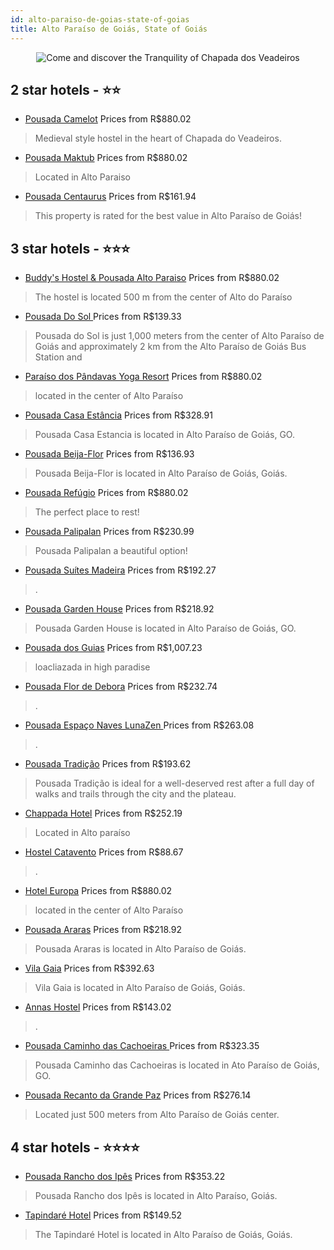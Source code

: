 ```yaml
---
id: alto-paraiso-de-goias-state-of-goias
title: Alto Paraíso de Goiás, State of Goiás
---
```


<center><img src="https://static.hotelurbano.com/reservas/prod0/4/4911/558dc42a79e45_552bd2e64752d_34443607.jpg" alt="Come and discover the Tranquility of Chapada dos Veadeiros" /></center>


##  2 star hotels - ⭐️⭐️

-    [Pousada Camelot](https://us.hurb.com/hotels/alto-paraiso-de-goias/pousada-camelot-866?cmp=18055) Prices from R$880.02
   > Medieval style hostel in the heart of Chapada do Veadeiros.
-    [Pousada Maktub](https://us.hurb.com/hotels/alto-paraiso-de-goias/pousada-maktub-5516?cmp=18055) Prices from R$880.02
   > Located in Alto Paraiso
-    [Pousada Centaurus](https://us.hurb.com/hotels/alto-paraiso-de-goias/pousada-centaurus-10218?cmp=18055) Prices from R$161.94
   > This property is rated for the best value in Alto Paraíso de Goiás!

##  3 star hotels - ⭐️⭐️⭐️

-    [Buddy's Hostel & Pousada Alto Paraiso](https://us.hurb.com/hotels/alto-paraiso-de-goias/buddys-hostel-pousada-alto-paraiso-4911?cmp=18055) Prices from R$880.02
   > The hostel is located 500 m from the center of Alto do Paraíso
-    [Pousada Do Sol ](https://us.hurb.com/hotels/alto-paraiso-de-goias/pousada-do-sol-11832?cmp=18055) Prices from R$139.33
   > Pousada do Sol is just 1,000 meters from the center of Alto Paraíso de Goiás and approximately 2 km from the Alto Paraíso de Goiás Bus Station and
-    [Paraíso dos Pândavas Yoga Resort](https://us.hurb.com/hotels/alto-paraiso-de-goias/paraiso-dos-pandavas-yoga-resort-5152?cmp=18055) Prices from R$880.02
   > located in the center of Alto Paraíso
-    [Pousada Casa Estância](https://us.hurb.com/hotels/alto-paraiso-de-goias/casa-estancia-17134?cmp=18055) Prices from R$328.91
   > Pousada Casa Estancia is located in Alto Paraíso de Goiás, GO.
-    [Pousada Beija-Flor](https://us.hurb.com/hotels/alto-paraiso-de-goias/pousada-beija-flor-17181?cmp=18055) Prices from R$136.93
   > Pousada Beija-Flor is located in Alto Paraíso de Goiás, Goiás.
-    [Pousada Refúgio](https://us.hurb.com/hotels/alto-paraiso-de-goias/pousada-refugio-7263?cmp=18055) Prices from R$880.02
   > The perfect place to rest!
-    [Pousada Palipalan](https://us.hurb.com/hotels/alto-paraiso-de-goias/pousada-palipalan-17321?cmp=18055) Prices from R$230.99
   > Pousada Palipalan a beautiful option!
-    [Pousada Suítes Madeira](https://us.hurb.com/hotels/alto-paraiso-de-goias/pousada-suites-madeira-11515?cmp=18055) Prices from R$192.27
   > .
-    [Pousada Garden House](https://us.hurb.com/hotels/alto-paraiso-de-goias/pousada-garden-house-18078?cmp=18055) Prices from R$218.92
   > Pousada Garden House is located in Alto Paraíso de Goiás, GO.
-    [Pousada dos Guias](https://us.hurb.com/hotels/alto-paraiso-de-goias/pousada-dos-guias-4886?cmp=18055) Prices from R$1,007.23
   > loacliazada in high paradise
-    [Pousada Flor de Debora](https://us.hurb.com/hotels/alto-paraiso-de-goias/pousada-flor-de-debora-11543?cmp=18055) Prices from R$232.74
   > .
-    [Pousada Espaço Naves LunaZen ](https://us.hurb.com/hotels/alto-paraiso-de-goias/pousada-espaco-naves-lunazen-14505?cmp=18055) Prices from R$263.08
   > .
-    [Pousada Tradição](https://us.hurb.com/hotels/alto-paraiso-de-goias/pousada-alto-paraiso-tradicao-5387?cmp=18055) Prices from R$193.62
   > Pousada Tradição is ideal for a well-deserved rest after a full day of walks and trails through the city and the plateau.
-    [Chappada Hotel](https://us.hurb.com/hotels/alto-paraiso-de-goias/chappada-hotel-5022?cmp=18055) Prices from R$252.19
   > Located in Alto paraíso
-    [Hostel Catavento](https://us.hurb.com/hotels/alto-paraiso-de-goias/hostel-catavento-11530?cmp=18055) Prices from R$88.67
   > .
-    [Hotel Europa](https://us.hurb.com/hotels/alto-paraiso-de-goias/hotel-europa-5081?cmp=18055) Prices from R$880.02
   > located in the center of Alto Paraíso
-    [Pousada Araras](https://us.hurb.com/hotels/alto-paraiso-de-goias/pousada-araras-10258?cmp=18055) Prices from R$218.92
   > Pousada Araras is located in Alto Paraíso de Goiás.
-    [Vila Gaia](https://us.hurb.com/hotels/alto-paraiso-de-goias/vila-gaia-16967?cmp=18055) Prices from R$392.63
   > Vila Gaia is located in Alto Paraíso de Goiás, Goiás.
-    [Annas Hostel](https://us.hurb.com/hotels/alto-paraiso-de-goias/annas-hostel-11554?cmp=18055) Prices from R$143.02
   > .
-    [Pousada Caminho das Cachoeiras ](https://us.hurb.com/hotels/alto-paraiso-de-goias/pousada-caminho-das-cachoeiras-6707?cmp=18055) Prices from R$323.35
   > Pousada Caminho das Cachoeiras is located in Ato Paraíso de Goiás, GO.
-    [Pousada Recanto da Grande Paz](https://us.hurb.com/hotels/alto-paraiso-de-goias/pousada-recanto-da-grande-paz-4965?cmp=18055) Prices from R$276.14
   > Located just 500 meters from Alto Paraíso de Goiás center.

##  4 star hotels - ⭐️⭐️⭐️⭐️

-    [Pousada Rancho dos Ipês](https://us.hurb.com/hotels/alto-paraiso-de-goias/pousada-rancho-dos-ipes-18071?cmp=18055) Prices from R$353.22
   > Pousada Rancho dos Ipês is located in Alto Paraíso, Goiás.
-    [Tapindaré Hotel](https://us.hurb.com/hotels/alto-paraiso-de-goias/tapindare-hotel-4207?cmp=18055) Prices from R$149.52
   > The Tapindaré Hotel is located in Alto Paraíso de Goiás, Goiás.
